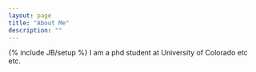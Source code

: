 ```yaml
---
layout: page
title: "About Me"
description: ""
---
```

{% include JB/setup %}
I am  a  phd student at  University of Colorado etc etc.
